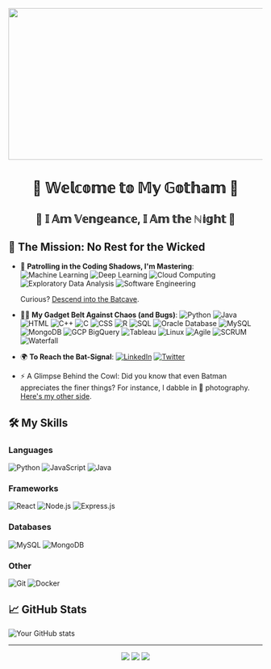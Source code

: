 <p align="center">
  <img width="600" height="300" src="https://media.giphy.com/media/l396BoOTIFem9xqQU/giphy.gif">
</p>

<h1 align="center">🦇 𝕎𝕖𝕝𝕔𝕠𝕞𝕖 𝕥𝕠 𝕄𝕪 𝔾𝕠𝕥𝕙𝕒𝕞 🦇</h1>

<h2 align="center">🦇 𝕀 𝔸𝕞 𝕍𝕖𝕟𝕘𝕖𝕒𝕟𝕔𝕖, 𝕀 𝔸𝕞 𝕥𝕙𝕖 ℕ𝕚𝕘𝕙𝕥 🦇</h2>




## 🦇 The Mission: No Rest for the Wicked

- 🌃 **Patrolling in the Coding Shadows, I'm Mastering**: 
  ![Machine Learning](https://img.shields.io/badge/-Machine%20Learning-333333?style=flat&logo=TensorFlow)
  ![Deep Learning](https://img.shields.io/badge/-Deep%20Learning-333333?style=flat&logo=Keras)
  ![Cloud Computing](https://img.shields.io/badge/-Cloud%20Computing-333333?style=flat&logo=amazon-aws)
  ![Exploratory Data Analysis](https://img.shields.io/badge/-EDA-333333?style=flat&logo=tableau)
  ![Software Engineering](https://img.shields.io/badge/-Software%20Engineering-333333?style=flat&logo=IBM)

  
  Curious? [Descend into the Batcave](https://github.com/yourusername?tab=repositories).

- 🦹‍♂️ **My Gadget Belt Against Chaos (and Bugs)**: 
  ![Python](https://img.shields.io/badge/-Python-333333?style=flat&logo=python)
  ![Java](https://img.shields.io/badge/-Java-333333?style=flat&logo=java)
  ![HTML](https://img.shields.io/badge/-HTML5-333333?style=flat&logo=HTML5)
  ![C++](https://img.shields.io/badge/-C++-333333?style=flat&logo=c%2B%2B)
  ![C](https://img.shields.io/badge/-C-333333?style=flat&logo=c)
  ![CSS](https://img.shields.io/badge/-CSS3-333333?style=flat&logo=css3)
  ![R](https://img.shields.io/badge/-R-333333?style=flat&logo=r)
  ![SQL](https://img.shields.io/badge/-SQL-333333?style=flat&logo=MySQL)
  ![Oracle Database](https://img.shields.io/badge/-Oracle-333333?style=flat&logo=Oracle)
  ![MySQL](https://img.shields.io/badge/-MySQL-333333?style=flat&logo=MySQL)
  ![MongoDB](https://img.shields.io/badge/-MongoDB-333333?style=flat&logo=MongoDB)
  ![GCP BigQuery](https://img.shields.io/badge/-BigQuery-333333?style=flat&logo=google-cloud)
  ![Tableau](https://img.shields.io/badge/-Tableau-333333?style=flat&logo=Tableau)
  ![Linux](https://img.shields.io/badge/-Linux-333333?style=flat&logo=Linux)
  ![Agile](https://img.shields.io/badge/-Agile-333333?style=flat&logo=Jira)
  ![SCRUM](https://img.shields.io/badge/-SCRUM-333333?style=flat&logo=scrumalliance)
  ![Waterfall](https://img.shields.io/badge/-Waterfall-333333?style=flat)

- 🌍 **To Reach the Bat-Signal**: 
  [![LinkedIn](https://img.shields.io/badge/-LinkedIn-0077B5?style=flat&logo=LinkedIn&logoColor=white)](https://linkedin.com/in/yourusername)
  [![Twitter](https://img.shields.io/badge/-Twitter-1DA1F2?style=flat&logo=Twitter&logoColor=white)](https://twitter.com/yourusername)



- ⚡ A Glimpse Behind the Cowl: Did you know that even Batman appreciates the finer things? For instance, I dabble in 📸 photography. [Here's my other side](https://instagram.com/yourusername).

## 🛠️ My Skills
### Languages
  ![Python](https://img.shields.io/badge/-Python-333333?style=flat&logo=python)
  ![JavaScript](https://img.shields.io/badge/-JavaScript-333333?style=flat&logo=javascript)
  ![Java](https://img.shields.io/badge/-Java-333333?style=flat&logo=Java&logoColor=007396)

### Frameworks
  ![React](https://img.shields.io/badge/-React-333333?style=flat&logo=react)
  ![Node.js](https://img.shields.io/badge/-Node.js-333333?style=flat&logo=node.js)
  ![Express.js](https://img.shields.io/badge/-Express.js-787878?style=flat)

### Databases
  ![MySQL](https://img.shields.io/badge/-MySQL-333333?style=flat&logo=mysql)
  ![MongoDB](https://img.shields.io/badge/-MongoDB-333333?style=flat&logo=mongodb)

### Other
  ![Git](https://img.shields.io/badge/-Git-333333?style=flat&logo=git)
  ![Docker](https://img.shields.io/badge/-Docker-333333?style=flat&logo=docker)

## 📈 GitHub Stats

![Your GitHub stats](https://github-readme-stats.vercel.app/api?username=yourusername&show_icons=true&theme=radical)

---

<p align="center">
  <a href="mailto:youremail@gmail.com"><img src="https://img.icons8.com/fluent/48/000000/gmail.png"/></a>
  <a href="https://linkedin.com/in/yourusername"><img src="https://img.icons8.com/fluent/48/000000/linkedin.png"/></a>
  <a href="https://twitter.com/yourusername"><img src="https://img.icons8.com/fluent/48/000000/twitter.png"/></a>
</p>
